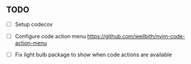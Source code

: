 ## TODO

- [ ] Setup codecov
- [ ] Configure code action menu https://github.com/weilbith/nvim-code-action-menu
- [ ] Fix light bulb package to show when code actions are available

